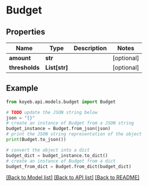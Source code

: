 # Budget


## Properties

Name | Type | Description | Notes
------------ | ------------- | ------------- | -------------
**amount** | **str** |  | [optional] 
**thresholds** | **List[str]** |  | [optional] 

## Example

```python
from koyeb.api.models.budget import Budget

# TODO update the JSON string below
json = "{}"
# create an instance of Budget from a JSON string
budget_instance = Budget.from_json(json)
# print the JSON string representation of the object
print(Budget.to_json())

# convert the object into a dict
budget_dict = budget_instance.to_dict()
# create an instance of Budget from a dict
budget_from_dict = Budget.from_dict(budget_dict)
```
[[Back to Model list]](../README.md#documentation-for-models) [[Back to API list]](../README.md#documentation-for-api-endpoints) [[Back to README]](../README.md)


